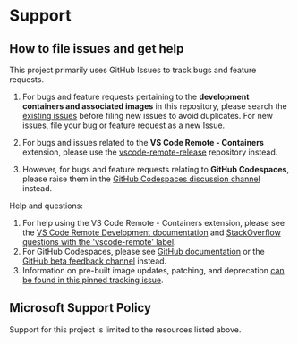 # Support

## How to file issues and get help

This project primarily uses GitHub Issues to track bugs and feature requests.

1. For bugs and feature requests pertaining to the **development containers and associated images** in this repository, please search the [existing issues](https://github.com/microsoft/vscode-dev-containers/issues) before filing new issues to avoid duplicates. For new issues, file your bug or feature request as a new Issue.

2. For bugs and issues related to the **VS Code Remote - Containers** extension, please use the [vscode-remote-release](https://github.com/microsoft/vscode-remote-release/issues) repository instead.

3. However, for bugs and feature requests relating to **GitHub Codespaces**, please raise them in the [GitHub Codespaces discussion channel](https://github.com/github/feedback/discussions/categories/codespaces-feedback) instead.

Help and questions:
1. For help using the VS Code Remote - Containers extension, please see the [VS Code Remote Development documentation](https://code.visualstudio.com/docs/remote/remote-overview) and [StackOverflow questions with the 'vscode-remote' label](https://stackoverflow.com/questions/tagged/vscode-remote).
2. For GitHub Codespaces, please see [GitHub documentation](https://docs.github.com/en/github/developing-online-with-codespaces/) or the [GitHub beta feedback channel](https://github.community/c/code-to-cloud/codespaces-beta/45) instead.
3. Information on pre-built image updates, patching, and deprecation [can be found in this pinned tracking issue](https://github.com/microsoft/vscode-dev-containers/issues/532#issue-689303932).

## Microsoft Support Policy

Support for this project is limited to the resources listed above.
